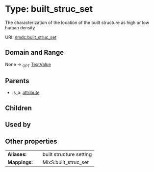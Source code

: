 
# Type: built_struc_set


The characterization of the location of the built structure as high or low human density

URI: [nmdc:built_struc_set](https://microbiomedata/meta/built_struc_set)


## Domain and Range

None ->  <sub>OPT</sub> [TextValue](TextValue.md)

## Parents

 *  is_a: [attribute](attribute.md)

## Children


## Used by


## Other properties

|  |  |  |
| --- | --- | --- |
| **Aliases:** | | built structure setting |
| **Mappings:** | | MIxS:built_struc_set |

